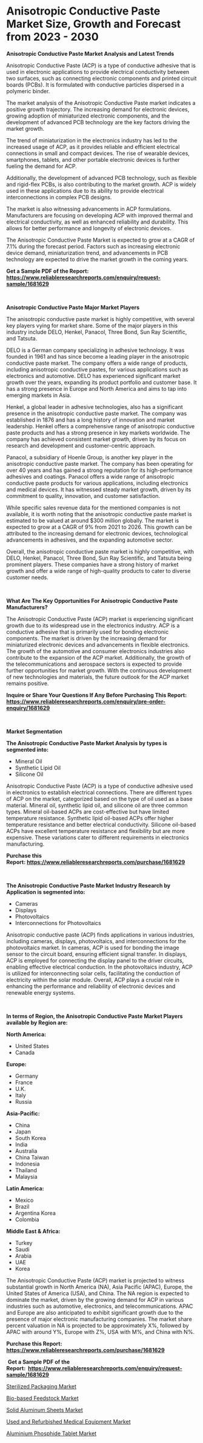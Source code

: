 <p><h1>Anisotropic Conductive Paste Market Size, Growth and Forecast from 2023 - 2030</h1></p><p><strong>Anisotropic Conductive Paste Market Analysis and Latest Trends</strong></p>
<p><p>Anisotropic Conductive Paste (ACP) is a type of conductive adhesive that is used in electronic applications to provide electrical conductivity between two surfaces, such as connecting electronic components and printed circuit boards (PCBs). It is formulated with conductive particles dispersed in a polymeric binder.</p><p>The market analysis of the Anisotropic Conductive Paste market indicates a positive growth trajectory. The increasing demand for electronic devices, growing adoption of miniaturized electronic components, and the development of advanced PCB technology are the key factors driving the market growth.</p><p>The trend of miniaturization in the electronics industry has led to the increased usage of ACP, as it provides reliable and efficient electrical connections in small and compact devices. The rise of wearable devices, smartphones, tablets, and other portable electronic devices is further fueling the demand for ACP.</p><p>Additionally, the development of advanced PCB technology, such as flexible and rigid-flex PCBs, is also contributing to the market growth. ACP is widely used in these applications due to its ability to provide electrical interconnections in complex PCB designs.</p><p>The market is also witnessing advancements in ACP formulations. Manufacturers are focusing on developing ACP with improved thermal and electrical conductivity, as well as enhanced reliability and durability. This allows for better performance and longevity of electronic devices.</p><p>The Anisotropic Conductive Paste Market is expected to grow at a CAGR of 7.1% during the forecast period. Factors such as increasing electronic device demand, miniaturization trend, and advancements in PCB technology are expected to drive the market growth in the coming years.</p></p>
<p><strong>Get a Sample PDF of the Report:&nbsp; <a href="https://www.reliableresearchreports.com/enquiry/request-sample/1681629">https://www.reliableresearchreports.com/enquiry/request-sample/1681629</a></strong></p>
<p>&nbsp;</p>
<p><strong>Anisotropic Conductive Paste Major Market Players</strong></p>
<p><p>The anisotropic conductive paste market is highly competitive, with several key players vying for market share. Some of the major players in this industry include DELO, Henkel, Panacol, Three Bond, Sun Ray Scientific, and Tatsuta.</p><p>DELO is a German company specializing in adhesive technology. It was founded in 1961 and has since become a leading player in the anisotropic conductive paste market. The company offers a wide range of products, including anisotropic conductive pastes, for various applications such as electronics and automotive. DELO has experienced significant market growth over the years, expanding its product portfolio and customer base. It has a strong presence in Europe and North America and aims to tap into emerging markets in Asia.</p><p>Henkel, a global leader in adhesive technologies, also has a significant presence in the anisotropic conductive paste market. The company was established in 1876 and has a long history of innovation and market leadership. Henkel offers a comprehensive range of anisotropic conductive paste products and has a strong presence in key markets worldwide. The company has achieved consistent market growth, driven by its focus on research and development and customer-centric approach.</p><p>Panacol, a subsidiary of Hoenle Group, is another key player in the anisotropic conductive paste market. The company has been operating for over 40 years and has gained a strong reputation for its high-performance adhesives and coatings. Panacol offers a wide range of anisotropic conductive paste products for various applications, including electronics and medical devices. It has witnessed steady market growth, driven by its commitment to quality, innovation, and customer satisfaction.</p><p>While specific sales revenue data for the mentioned companies is not available, it is worth noting that the anisotropic conductive paste market is estimated to be valued at around $300 million globally. The market is expected to grow at a CAGR of 9% from 2021 to 2026. This growth can be attributed to the increasing demand for electronic devices, technological advancements in adhesives, and the expanding automotive sector.</p><p>Overall, the anisotropic conductive paste market is highly competitive, with DELO, Henkel, Panacol, Three Bond, Sun Ray Scientific, and Tatsuta being prominent players. These companies have a strong history of market growth and offer a wide range of high-quality products to cater to diverse customer needs.</p></p>
<p>&nbsp;</p>
<p><strong>What Are The Key Opportunities For Anisotropic Conductive Paste Manufacturers?</strong></p>
<p><p>The Anisotropic Conductive Paste (ACP) market is experiencing significant growth due to its widespread use in the electronics industry. ACP is a conductive adhesive that is primarily used for bonding electronic components. The market is driven by the increasing demand for miniaturized electronic devices and advancements in flexible electronics. The growth of the automotive and consumer electronics industries also contribute to the expansion of the ACP market. Additionally, the growth of the telecommunications and aerospace sectors is expected to provide further opportunities for market growth. With the continuous development of new technologies and materials, the future outlook for the ACP market remains positive.</p></p>
<p><strong>Inquire or Share Your Questions If Any Before Purchasing This Report: <a href="https://www.reliableresearchreports.com/enquiry/pre-order-enquiry/1681629">https://www.reliableresearchreports.com/enquiry/pre-order-enquiry/1681629</a></strong></p>
<p>&nbsp;</p>
<p><strong>Market Segmentation</strong></p>
<p><strong>The Anisotropic Conductive Paste Market Analysis by types is segmented into:</strong></p>
<p><ul><li>Mineral Oil</li><li>Synthetic Lipid Oil</li><li>Silicone Oil</li></ul></p>
<p><p>Anisotropic Conductive Paste (ACP) is a type of conductive adhesive used in electronics to establish electrical connections. There are different types of ACP on the market, categorized based on the type of oil used as a base material. Mineral oil, synthetic lipid oil, and silicone oil are three common types. Mineral oil-based ACPs are cost-effective but have limited temperature resistance. Synthetic lipid oil-based ACPs offer higher temperature resistance and better electrical conductivity. Silicone oil-based ACPs have excellent temperature resistance and flexibility but are more expensive. These variations cater to different requirements in electronics manufacturing.</p></p>
<p><strong>Purchase this Report:&nbsp;<a href="https://www.reliableresearchreports.com/purchase/1681629">https://www.reliableresearchreports.com/purchase/1681629</a></strong></p>
<p>&nbsp;</p>
<p><strong>The Anisotropic Conductive Paste Market Industry Research by Application is segmented into:</strong></p>
<p><ul><li>Cameras</li><li>Displays</li><li>Photovoltaics</li><li>Interconnections for Photovoltaics</li></ul></p>
<p><p>Anisotropic conductive paste (ACP) finds applications in various industries, including cameras, displays, photovoltaics, and interconnections for the photovoltaics market. In cameras, ACP is used for bonding the image sensor to the circuit board, ensuring efficient signal transfer. In displays, ACP is employed for connecting the display panel to the driver circuits, enabling effective electrical conduction. In the photovoltaics industry, ACP is utilized for interconnecting solar cells, facilitating the conduction of electricity within the solar module. Overall, ACP plays a crucial role in enhancing the performance and reliability of electronic devices and renewable energy systems.</p></p>
<p>&nbsp;</p>
<p><strong>In terms of Region, the Anisotropic Conductive Paste Market Players available by Region are:</strong></p>
<p>
    <p> <strong> North America: </strong>
        <ul>
            <li>United States</li>
            <li>Canada</li>
        </ul>
        </p> 
    <p> <strong> Europe: </strong>
        <ul>
            <li>Germany</li>
            <li>France</li>
            <li>U.K.</li>
            <li>Italy</li>
            <li>Russia</li>
        </ul>
        </p> 
    <p> <strong> Asia-Pacific: </strong>
        <ul>
            <li>China</li>
            <li>Japan</li>
            <li>South Korea</li>
            <li>India</li>
            <li>Australia</li>
            <li>China Taiwan</li>
            <li>Indonesia</li>
            <li>Thailand</li>
            <li>Malaysia</li>
        </ul>
        </p> 
    <p> <strong> Latin America: </strong>
        <ul>
            <li>Mexico</li>
            <li>Brazil</li>
            <li>Argentina Korea</li>
            <li>Colombia</li>
        </ul>
        </p> 
    <p> <strong> Middle East & Africa: </strong>
        <ul>
            <li>Turkey</li>
            <li>Saudi</li>
            <li>Arabia</li>
            <li>UAE</li>
            <li>Korea</li>
        </ul>
    </p>
    </p>
<p><p>The Anisotropic Conductive Paste (ACP) market is projected to witness substantial growth in North America (NA), Asia Pacific (APAC), Europe, the United States of America (USA), and China. The NA region is expected to dominate the market, driven by the growing demand for ACP in various industries such as automotive, electronics, and telecommunications. APAC and Europe are also anticipated to exhibit significant growth due to the presence of major electronic manufacturing companies. The market share percent valuation in NA is projected to be approximately X%, followed by APAC with around Y%, Europe with Z%, USA with M%, and China with N%.</p></p>
<p><strong>Purchase this Report: <a href="https://www.reliableresearchreports.com/purchase/1681629">https://www.reliableresearchreports.com/purchase/1681629</a></strong></p>
<p>&nbsp;<strong>Get a Sample PDF of the Report:&nbsp;&nbsp;<a href="https://www.reliableresearchreports.com/enquiry/request-sample/1681629">https://www.reliableresearchreports.com/enquiry/request-sample/1681629</a></strong></p>
<p><strong></strong></p>
<p><p><a href="https://medium.com/@joanobrien1990/decoding-sterilized-packaging-market-metrics-market-share-trends-and-growth-patterns-2a3105a99e71">Sterilized Packaging Market</a></p><p><a href="https://www.linkedin.com/pulse/bio-based-feedstock-market-share-amp-new-trends-analysis/">Bio-based Feedstock Market</a></p><p><a href="https://www.linkedin.com/pulse/solid-aluminum-sheets-market-research-report-unlocks-analysis/">Solid Aluminum Sheets Market</a></p><p><a href="https://medium.com/@santosh.reportprime/used-and-refurbished-medical-equipment-market-size-cagr-trends-2024-2030-52743ec705db">Used and Refurbished Medical Equipment Market</a></p><p><a href="https://github.com/RichRobinson5/Market-Research-Report-List-2/blob/main/aluminium-phosphide-tablet-market.md">Aluminium Phosphide Tablet Market</a></p></p>